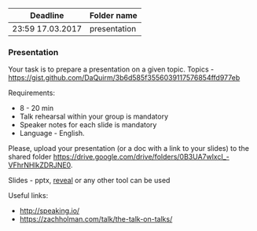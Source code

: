 | Deadline  | Folder name |
|-----------|-------------|
| 23:59 17.03.2017 | presentation |

### Presentation

Your task is to prepare a presentation on a given topic. Topics - https://gist.github.com/DaQuirm/3b6d585f3556039117576854ffd977eb 

Requirements:
* 8 - 20 min
* Talk rehearsal within your group is mandatory
* Speaker notes for each slide is mandatory
* Language - English.

Please, upload your presentation (or a doc with a link to your slides) to the shared folder https://drive.google.com/drive/folders/0B3UA7wlxcI_-VFhrNHlkZDRJNE0.

Slides - pptx, [reveal](https://github.com/hakimel/reveal.js/) or any other tool can be used

Useful links:
* http://speaking.io/ 
* https://zachholman.com/talk/the-talk-on-talks/

